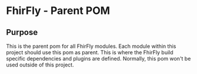 # FhirFly - Parent POM

## Purpose
This is the parent pom for all FhirFly modules. Each module within this project should use this
pom as parent. This is where the FhirFly build specific dependencies and plugins are defined.
Normally, this pom won't be used outside of this project.
